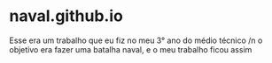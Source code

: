 # naval.github.io
Esse era um trabalho que eu fiz no meu 3° ano do médio técnico /n
o objetivo era fazer uma batalha naval, e o meu trabalho ficou assim

